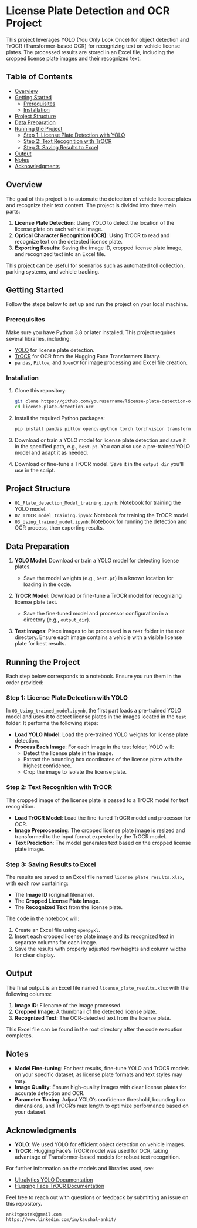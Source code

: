 
# License Plate Detection and OCR Project

This project leverages YOLO (You Only Look Once) for object detection and TrOCR (Transformer-based OCR) for recognizing text on vehicle license plates. The processed results are stored in an Excel file, including the cropped license plate images and their recognized text.

## Table of Contents

- [Overview](#overview)
- [Getting Started](#getting-started)
  - [Prerequisites](#prerequisites)
  - [Installation](#installation)
- [Project Structure](#project-structure)
- [Data Preparation](#data-preparation)
- [Running the Project](#running-the-project)
  - [Step 1: License Plate Detection with YOLO](#step-1-license-plate-detection-with-yolo)
  - [Step 2: Text Recognition with TrOCR](#step-2-text-recognition-with-trocr)
  - [Step 3: Saving Results to Excel](#step-3-saving-results-to-excel)
- [Output](#output)
- [Notes](#notes)
- [Acknowledgments](#acknowledgments)

## Overview

The goal of this project is to automate the detection of vehicle license plates and recognize their text content. The project is divided into three main parts:
1. **License Plate Detection**: Using YOLO to detect the location of the license plate on each vehicle image.
2. **Optical Character Recognition (OCR)**: Using TrOCR to read and recognize text on the detected license plate.
3. **Exporting Results**: Saving the image ID, cropped license plate image, and recognized text into an Excel file.

This project can be useful for scenarios such as automated toll collection, parking systems, and vehicle tracking.

## Getting Started

Follow the steps below to set up and run the project on your local machine.

### Prerequisites

Make sure you have Python 3.8 or later installed. This project requires several libraries, including:

- [YOLO](https://docs.ultralytics.com/) for license plate detection.
- [TrOCR](https://huggingface.co/docs/transformers/model_doc/trocr) for OCR from the Hugging Face Transformers library.
- `pandas`, `Pillow`, and `OpenCV` for image processing and Excel file creation.

### Installation

1. Clone this repository:
   ```bash
   git clone https://github.com/yourusername/license-plate-detection-ocr.git
   cd license-plate-detection-ocr
   ```

2. Install the required Python packages:
   ```bash
   pip install pandas pillow opencv-python torch torchvision transformers openpyxl ultralytics
   ```

3. Download or train a YOLO model for license plate detection and save it in the specified path, e.g., `best.pt`. You can also use a pre-trained YOLO model and adapt it as needed.

4. Download or fine-tune a TrOCR model. Save it in the `output_dir` you’ll use in the script.

## Project Structure

- `01_Plate_detection_Model_training.ipynb`: Notebook for training the YOLO model.
- `02_TrOCR_model_training.ipynb`: Notebook for training the TrOCR model.
- `03_Using_trained_model.ipynb`: Notebook for running the detection and OCR process, then exporting results.

## Data Preparation

1. **YOLO Model**: Download or train a YOLO model for detecting license plates.
   - Save the model weights (e.g., `best.pt`) in a known location for loading in the code.
   
2. **TrOCR Model**: Download or fine-tune a TrOCR model for recognizing license plate text.
   - Save the fine-tuned model and processor configuration in a directory (e.g., `output_dir`).

3. **Test Images**: Place images to be processed in a `test` folder in the root directory. Ensure each image contains a vehicle with a visible license plate for best results.

## Running the Project

Each step below corresponds to a notebook. Ensure you run them in the order provided:

### Step 1: License Plate Detection with YOLO

In `03_Using_trained_model.ipynb`, the first part loads a pre-trained YOLO model and uses it to detect license plates in the images located in the `test` folder. It performs the following steps:

- **Load YOLO Model**: Load the pre-trained YOLO weights for license plate detection.
- **Process Each Image**: For each image in the test folder, YOLO will:
  - Detect the license plate in the image.
  - Extract the bounding box coordinates of the license plate with the highest confidence.
  - Crop the image to isolate the license plate.

### Step 2: Text Recognition with TrOCR

The cropped image of the license plate is passed to a TrOCR model for text recognition.

- **Load TrOCR Model**: Load the fine-tuned TrOCR model and processor for OCR.
- **Image Preprocessing**: The cropped license plate image is resized and transformed to the input format expected by the TrOCR model.
- **Text Prediction**: The model generates text based on the cropped license plate image.

### Step 3: Saving Results to Excel

The results are saved to an Excel file named `license_plate_results.xlsx`, with each row containing:
- The **Image ID** (original filename).
- The **Cropped License Plate Image**.
- The **Recognized Text** from the license plate.

The code in the notebook will:

1. Create an Excel file using `openpyxl`.
2. Insert each cropped license plate image and its recognized text in separate columns for each image.
3. Save the results with properly adjusted row heights and column widths for clear display.

## Output

The final output is an Excel file named `license_plate_results.xlsx` with the following columns:

1. **Image ID**: Filename of the image processed.
2. **Cropped Image**: A thumbnail of the detected license plate.
3. **Recognized Text**: The OCR-detected text from the license plate.

This Excel file can be found in the root directory after the code execution completes.

## Notes

- **Model Fine-tuning**: For best results, fine-tune YOLO and TrOCR models on your specific dataset, as license plate formats and text styles may vary.
- **Image Quality**: Ensure high-quality images with clear license plates for accurate detection and OCR.
- **Parameter Tuning**: Adjust YOLO’s confidence threshold, bounding box dimensions, and TrOCR’s max length to optimize performance based on your dataset.

## Acknowledgments

- **YOLO**: We used YOLO for efficient object detection on vehicle images.
- **TrOCR**: Hugging Face’s TrOCR model was used for OCR, taking advantage of Transformer-based models for robust text recognition.

For further information on the models and libraries used, see:
- [Ultralytics YOLO Documentation](https://docs.ultralytics.com/)
- [Hugging Face TrOCR Documentation](https://huggingface.co/docs/transformers/model_doc/trocr)

Feel free to reach out with questions or feedback by submitting an issue on this repository.
```
ankitgeotek@gmail.com
https://www.linkedin.com/in/kaushal-ankit/
